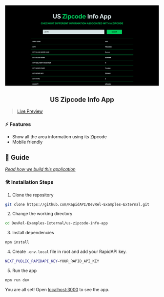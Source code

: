 ![cover](assets/cover.png)

<div align="center">
	<h2>US Zipcode Info App</h2>
</div>

> [Live Preview](https://rapidapi-example-us-zipcode-info-app.vercel.app/)

### ⚡️ Features

- Show all the area information using its Zipcode
- Mobile friendly

## 📖 Guide

[*Read how we build this application*](https://rapidapi.com/guides/build-us-zip-code-info-app)

### 🛠️ Installation Steps

1. Clone the repository

```bash
git clone https://github.com/RapidAPI/DevRel-Examples-External.git
```

2. Change the working directory

```bash
cd DevRel-Examples-External/us-zipcode-info-app
```

3. Install dependencies

```bash
npm install
```

4. Create `.env.local` file in root and add your RapidAPI key.

```bash
NEXT_PUBLIC_RAPIDAPI_KEY=YOUR_RAPID_API_KEY
```

5. Run the app

```bash
npm run dev
```

You are all set! Open [localhost:3000](http://localhost:3000/) to see the app.
